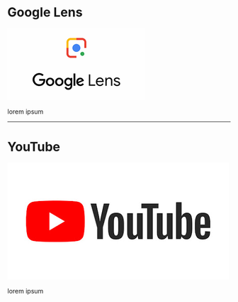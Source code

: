 # Google Lens
![Google lens logo](/Media/lens.png)

lorem ipsum

---

# YouTube
![YouTube Logo](/Media/Yt.jpg)

lorem ipsum